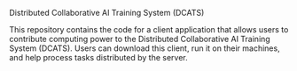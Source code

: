 Distributed Collaborative AI Training System (DCATS)

This repository contains the code for a client application that allows users to contribute computing power to the Distributed Collaborative AI Training System (DCATS). Users can download this client, run it on their machines, and help process tasks distributed by the server.